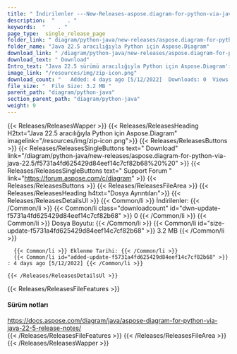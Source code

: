```yaml
---
title: " İndirilenler ---New-Releases-aspose.diagram-for-python-via-java-22.5 . "
description:  "    . " 
keywords:  "    . " 
page_type:  single_release_page
folder_link: " diagram/python-java/new-releases/aspose.diagram-for-python-via-java-22.5/"
folder_name: "Java 22.5 aracılığıyla Python için Aspose.Diagram"
download_link: " /diagram/python-java/new-releases/aspose.diagram-for-python-via-java-22.5/f5731a4fd625429d84eef14c7cf82b68"
download_text: " Download"
Intro_text: "Java 22.5 sürümü aracılığıyla Python için Aspose.Diagram'ı içerir."
image_link: "/resources/img/zip-icon.png"
download_count: "   Added: 4 days ago [5/12/2022]  Downloads: 0  Views: 2"
file_size: "  File Size: 3.2 MB "
parent_path: "diagram/python-java"
section_parent_path: "diagram/python-java"
weight: 9
---
```


{{< Releases/ReleasesWapper >}}
  {{< Releases/ReleasesHeading H2txt="Java 22.5 aracılığıyla Python için Aspose.Diagram" imagelink="/resources/img/zip-icon.png">}}
  {{< Releases/ReleasesButtons >}}
    {{< Releases/ReleasesSingleButtons text=" Download" link="/diagram/python-java/new-releases/aspose.diagram-for-python-via-java-22.5/f5731a4fd625429d84eef14c7cf82b68%20%20" >}}
    {{< Releases/ReleasesSingleButtons text=" Support Forum " link="https://forum.aspose.com/c/diagram" >}}
  {{< Releases/ReleasesButtons >}}
  {{< Releases/ReleasesFileArea >}}
    {{< Releases/ReleasesHeading h4txt="Dosya Ayrıntıları">}}
    {{< Releases/ReleasesDetailsUl >}}
            {{< Common/li >}} İndirilenler: {{< /Common/li >}}
      {{< Common/li class="downloadcount" id="dwn-update-f5731a4fd625429d84eef14c7cf82b68" >}} 0 {{< /Common/li >}}
      {{< Common/li >}} Dosya Boyutu: {{< /Common/li >}}
      {{< Common/li id="size-update-f5731a4fd625429d84eef14c7cf82b68" >}} 3.2 MB {{< /Common/li >}} 


      {{< Common/li >}} Eklenme Tarihi: {{< /Common/li >}}
      {{< Common/li id="added-update-f5731a4fd625429d84eef14c7cf82b68" >}} : 4 days ago [5/12/2022] {{< /Common/li >}} 

    {{< /Releases/ReleasesDetailsUl >}}

  {{< Releases/ReleasesFileFeatures >}}
      <h4>Sürüm notları</h4><div> <a href="https://docs.aspose.com/diagram/java/aspose-diagram-for-python-via-java-22-5-release-notes/">https://docs.aspose.com/diagram/java/aspose-diagram-for-python-via-java-22-5-release-notes/</a></div>
  {{< /Releases/ReleasesFileFeatures >}}
 {{< /Releases/ReleasesFileArea >}}
{{< /Releases/ReleasesWapper >}}



